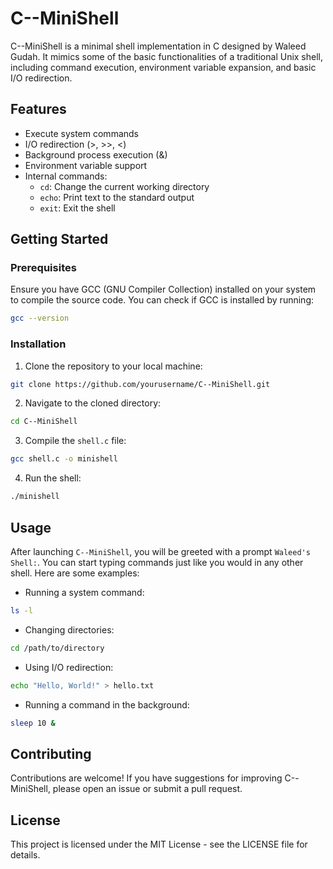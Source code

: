# C--MiniShell

C--MiniShell is a minimal shell implementation in C designed by Waleed Gudah. It mimics some of the basic functionalities of a traditional Unix shell, including command execution, environment variable expansion, and basic I/O redirection.

## Features

- Execute system commands
- I/O redirection (>, >>, <)
- Background process execution (&)
- Environment variable support
- Internal commands:
  - `cd`: Change the current working directory
  - `echo`: Print text to the standard output
  - `exit`: Exit the shell

## Getting Started

### Prerequisites

Ensure you have GCC (GNU Compiler Collection) installed on your system to compile the source code. You can check if GCC is installed by running:

```bash
gcc --version
```

### Installation

1. Clone the repository to your local machine:

```bash
git clone https://github.com/yourusername/C--MiniShell.git
```

2. Navigate to the cloned directory:

```bash
cd C--MiniShell
```

3. Compile the `shell.c` file:

```bash
gcc shell.c -o minishell
```

4. Run the shell:

```bash
./minishell
```

## Usage

After launching `C--MiniShell`, you will be greeted with a prompt `Waleed's Shell:`. You can start typing commands just like you would in any other shell. Here are some examples:

- Running a system command:

```bash
ls -l
```

- Changing directories:

```bash
cd /path/to/directory
```

- Using I/O redirection:

```bash
echo "Hello, World!" > hello.txt
```

- Running a command in the background:

```bash
sleep 10 &
```

## Contributing

Contributions are welcome! If you have suggestions for improving C--MiniShell, please open an issue or submit a pull request.

## License

This project is licensed under the MIT License - see the LICENSE file for details.
